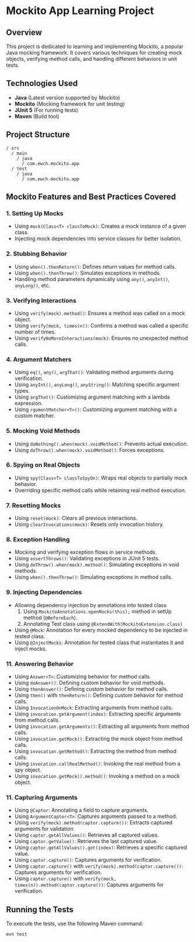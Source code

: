 # Mockito App Learning Project

## Overview

This project is dedicated to learning and implementing Mockito, a popular Java mocking framework. It covers various techniques for creating mock objects, verifying method calls, and handling different behaviors in unit tests.

## Technologies Used

- **Java** (Latest version supported by Mockito)
- **Mockito** (Mocking framework for unit testing)
- **JUnit 5** (For running tests)
- **Maven** (Build tool)

## Project Structure

```
/ src
  / main
    / java
      / com.ewch.mockito.app
  / test
    / java
      / com.ewch.mockito.app
```

## Mockito Features and Best Practices Covered

### 1. Setting Up Mocks
- Using `mock(Class<T> classToMock)`: Creates a mock instance of a given class.
- Injecting mock dependencies into service classes for better isolation.

### 2. Stubbing Behavior
- Using `when().thenReturn()`: Defines return values for method calls.
- Using `when().thenThrow()`: Simulates exceptions in methods.
- Handling method parameters dynamically using `any()`, `anyInt()`, `anyLong()`, etc.

### 3. Verifying Interactions
- Using `verify(mock).method()`: Ensures a method was called on a mock object.
- Using `verify(mock, times(n))`: Confirms a method was called a specific number of times.
- Using `verifyNoMoreInteractions(mock)`: Ensures no unexpected method calls.

### 4. Argument Matchers
- Using `eq()`, `any()`, `argThat()`: Validating method arguments during verification.
- Using `anyInt()`, `anyLong()`, `anyString()`: Matching specific argument types.
- Using `argThat()`: Customizing argument matching with a lambda expression.
- Using `rgumentMatcher<T>()`: Customizing argument matching with a custom matcher.

### 5. Mocking Void Methods
- Using `doNothing().when(mock).voidMethod()`: Prevents actual execution.
- Using `doThrow().when(mock).voidMethod()`: Forces exceptions.

### 6. Spying on Real Objects
- Using `spy(Class<T> classToSpyOn)`: Wraps real objects to partially mock behavior.
- Overriding specific method calls while retaining real method execution.

### 7. Resetting Mocks
- Using `reset(mock)`: Clears all previous interactions.
- Using `clearInvocations(mock)`: Resets only invocation history.

### 8. Exception Handling
- Mocking and verifying exception flows in service methods.
- Using `assertThrows()`: Validating exceptions in JUnit 5 tests.
- Using `doThrow().when(mock).method()`: Simulating exceptions in void methods.
- Using `when().thenThrow()`: Simulating exceptions in method calls.

### 9. Injecting Dependencies
- Allowing dependency injection by annotations into tested class
  1. Using `MockitoAnnotations.openMocks(this);` method in setUp method (`@BeforeEach`).
  2. Annotating Test class using `@ExtendWith(MockitoExtension.class)`
- Using `@Mock`: Annotation for every mocked dependency to be injected in tested class.
- Using `@InjectMocks`: Annotation for tested class that instantiates it and inject mocks.

### 11. Answering Behavior
- Using `Answer<T>`: Customizing behavior for method calls.
- Using `doAnswer()`: Defining custom behavior for void methods.
- Using `thenAnswer()`: Defining custom behavior for method calls.
- Using `then()` with `thenReturn()`: Defining custom behavior for method calls.
- Using `InvocationOnMock`: Extracting arguments from method calls.
- Using `invocation.getArgument(index)`: Extracting specific arguments from method calls.
- Using `invocation.getArguments()`: Extracting all arguments from method calls.
- Using `invocation.getMock()`: Extracting the mock object from method calls.
- Using `invocation.getMethod()`: Extracting the method from method calls.
- Using `invocation.callRealMethod()`: Invoking the real method from a spy object.
- Using `invocation.getMock().method()`: Invoking a method on a mock object.

### 11. Capturing Arguments
- Using `@Captor`: Annotating a field to capture arguments.
- Using `ArgumentCaptor<T>`: Captures arguments passed to a method.
- Using `verify(mock).method(captor.capture())`: Extracts captured arguments for validation.
- Using `captor.getAllValues()`: Retrieves all captured values.
- Using `captor.getValue()`: Retrieves the last captured value.
- Using `captor.getAllValues().get(index)`: Retrieves a specific captured value.
- Using `captor.capture()`: Captures arguments for verification.
- Using `captor.capture()` with `verify(mock).method(captor.capture())`: Captures arguments for verification.
- Using `captor.capture()` with `verify(mock, times(n)).method(captor.capture())`: Captures arguments for verification.

## Running the Tests

To execute the tests, use the following Maven command:

```sh
mvn test
```

